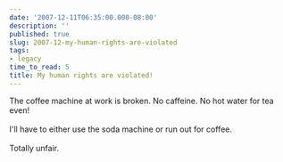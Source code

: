 ```yaml
---
date: '2007-12-11T06:35:00.000-08:00'
description: ''
published: true
slug: 2007-12-my-human-rights-are-violated
tags:
- legacy
time_to_read: 5
title: My human rights are violated!
---
```


The coffee machine at work is broken.  No caffeine.  No hot water for tea even!<br /><br />I'll have to either use the soda machine or run out for coffee.<br /><br />Totally unfair.